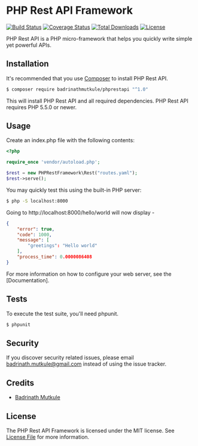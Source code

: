 # PHP Rest API Framework

[![Build Status](https://travis-ci.org/badrinathmutkule/phprestapi.svg?branch=1.x)](https://travis-ci.org/badrinathmutkule/phprestapi)
[![Coverage Status](https://coveralls.io/repos/github/badrinathmutkule/phprestapi/badge.svg?branch=3.x)](https://coveralls.io/github/badrinathmutkule/phprestapi?branch=1.x)
[![Total Downloads](https://poser.pugx.org/badrinathmutkule/phprestapi/downloads)](https://packagist.org/packages/badrinathmutkule/phprestapi)
[![License](https://poser.pugx.org/badrinathmutkule/phprestapi/license)](https://packagist.org/packages/badrinathmutkule/phprestapi)

PHP Rest API is a PHP micro-framework that helps you quickly write simple yet powerful APIs.

## Installation

It's recommended that you use [Composer](https://getcomposer.org/) to install PHP Rest API.

```bash
$ composer require badrinathmutkule/phprestapi "^1.0"
```

This will install PHP Rest API and all required dependencies. PHP Rest API requires PHP 5.5.0 or newer.

## Usage

Create an index.php file with the following contents:

```php
<?php

require_once 'vendor/autoload.php';

$rest = new PHPRestFramework\Rest("routes.yaml");
$rest->serve();

```



You may quickly test this using the built-in PHP server:
```bash
$ php -S localhost:8000
```

Going to http://localhost:8000/hello/world will now display -

```json
{
    "error": true,
    "code": 1000,
    "message": [
        "greetings": "Hello world"
    ],
    "process_time": 0.0000086408
}
```
For more information on how to configure your web server, see the [Documentation].

## Tests

To execute the test suite, you'll need phpunit.

```bash
$ phpunit
```

## Security

If you discover security related issues, please email badrinath.mutkule@gmail.com instead of using the issue tracker.

## Credits

- [Badrinath Mutkule](https://github.com/badrinathmutkule)

## License

The PHP Rest API Framework is licensed under the MIT license. See [License File](LICENSE.md) for more information.
